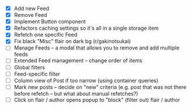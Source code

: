 - [x] Add new Feed
- [x] Remove Feed
- [x] Implement Button component
- [x] Refactors caching settings so it's all in a single storage item
- [x] Refetch one specific Feed
- [x] Fix black "Misc" flair on dark bg (r/gakinotsukai)
- [ ] Manage Feeds – a modal that allows you to remove and add multiple feeds
- [ ] Extended Feed management – change order of items
- [ ] Global filters
- [ ] Feed-specific filter
- [ ] Column view of Post if too narrow (using container queries)
- [ ] Mark new posts – decide on "new" criteria (e.g. post that was not there before refetch – but what about manual refetches?)
- [ ] Click on flair / author opens popup to "block" (filter out) flair / author